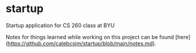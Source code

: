 # startup
Startup application for CS 260 class at BYU

Notes for things learned while working on this project can be found [here] (https://github.com/calebcsjm/startup/blob/main/notes.md).
